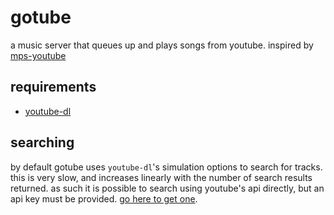 # gotube

a music server that queues up and plays songs from youtube. inspired by [mps-youtube](https://github.com/mps-youtube/mps-youtube)

## requirements

* [youtube-dl](https://rg3.github.io/youtube-dl)

## searching

by default gotube uses `youtube-dl`'s simulation options to search for tracks. this is very slow, and increases linearly with the number of search results returned. as such it is possible to search using youtube's api directly, but an api key must be provided. [go here to get one](https://developers.google.com/youtube/v3/getting-started).
